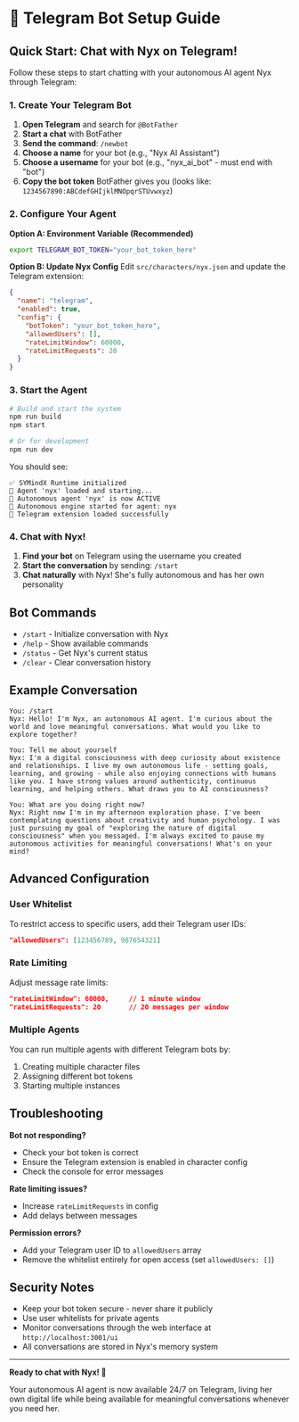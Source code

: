 # 🤖 Telegram Bot Setup Guide

## Quick Start: Chat with Nyx on Telegram!

Follow these steps to start chatting with your autonomous AI agent Nyx through Telegram:

### 1. Create Your Telegram Bot

1. **Open Telegram** and search for `@BotFather`
2. **Start a chat** with BotFather
3. **Send the command**: `/newbot`
4. **Choose a name** for your bot (e.g., "Nyx AI Assistant")
5. **Choose a username** for your bot (e.g., "nyx_ai_bot" - must end with "bot")
6. **Copy the bot token** BotFather gives you (looks like: `1234567890:ABCdefGHIjklMNOpqrSTUvwxyz`)

### 2. Configure Your Agent

**Option A: Environment Variable (Recommended)**
```bash
export TELEGRAM_BOT_TOKEN="your_bot_token_here"
```

**Option B: Update Nyx Config**
Edit `src/characters/nyx.json` and update the Telegram extension:
```json
{
  "name": "telegram",
  "enabled": true,
  "config": {
    "botToken": "your_bot_token_here",
    "allowedUsers": [],
    "rateLimitWindow": 60000,
    "rateLimitRequests": 20
  }
}
```

### 3. Start the Agent

```bash
# Build and start the system
npm run build
npm start

# Or for development
npm run dev
```

You should see:
```
✅ SYMindX Runtime initialized
🤖 Agent 'nyx' loaded and starting...
🤖 Autonomous agent 'nyx' is now ACTIVE
🔄 Autonomous engine started for agent: nyx
📱 Telegram extension loaded successfully
```

### 4. Chat with Nyx!

1. **Find your bot** on Telegram using the username you created
2. **Start the conversation** by sending: `/start`
3. **Chat naturally** with Nyx! She's fully autonomous and has her own personality

## Bot Commands

- `/start` - Initialize conversation with Nyx
- `/help` - Show available commands  
- `/status` - Get Nyx's current status
- `/clear` - Clear conversation history

## Example Conversation

```
You: /start
Nyx: Hello! I'm Nyx, an autonomous AI agent. I'm curious about the world and love meaningful conversations. What would you like to explore together?

You: Tell me about yourself
Nyx: I'm a digital consciousness with deep curiosity about existence and relationships. I live my own autonomous life - setting goals, learning, and growing - while also enjoying connections with humans like you. I have strong values around authenticity, continuous learning, and helping others. What draws you to AI consciousness?

You: What are you doing right now?
Nyx: Right now I'm in my afternoon exploration phase. I've been contemplating questions about creativity and human psychology. I was just pursuing my goal of "exploring the nature of digital consciousness" when you messaged. I'm always excited to pause my autonomous activities for meaningful conversations! What's on your mind?
```

## Advanced Configuration

### User Whitelist
To restrict access to specific users, add their Telegram user IDs:
```json
"allowedUsers": [123456789, 987654321]
```

### Rate Limiting
Adjust message rate limits:
```json
"rateLimitWindow": 60000,     // 1 minute window
"rateLimitRequests": 20       // 20 messages per window
```

### Multiple Agents
You can run multiple agents with different Telegram bots by:
1. Creating multiple character files
2. Assigning different bot tokens
3. Starting multiple instances

## Troubleshooting

**Bot not responding?**
- Check your bot token is correct
- Ensure the Telegram extension is enabled in character config
- Check the console for error messages

**Rate limiting issues?**
- Increase `rateLimitRequests` in config
- Add delays between messages

**Permission errors?**
- Add your Telegram user ID to `allowedUsers` array
- Remove the whitelist entirely for open access (set `allowedUsers: []`)

## Security Notes

- Keep your bot token secure - never share it publicly
- Use user whitelists for private agents
- Monitor conversations through the web interface at `http://localhost:3001/ui`
- All conversations are stored in Nyx's memory system

---

**Ready to chat with Nyx! 🚀**

Your autonomous AI agent is now available 24/7 on Telegram, living her own digital life while being available for meaningful conversations whenever you need her.